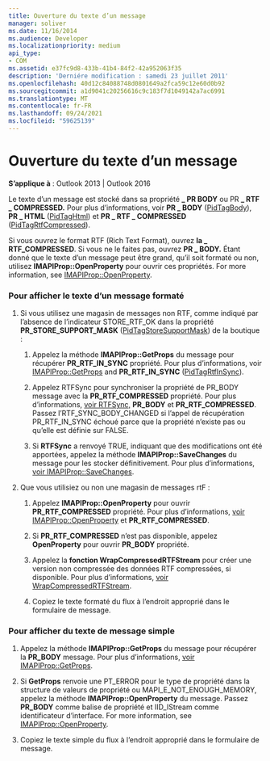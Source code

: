 ```yaml
---
title: Ouverture du texte d’un message
manager: soliver
ms.date: 11/16/2014
ms.audience: Developer
ms.localizationpriority: medium
api_type:
- COM
ms.assetid: e37fc9d8-433b-41b4-84f2-42a952063f35
description: 'Derniére modification : samedi 23 juillet 2011'
ms.openlocfilehash: 40d12c84088748d0801649a2fca59c12e60d0b92
ms.sourcegitcommit: a1d9041c20256616c9c183f7d1049142a7ac6991
ms.translationtype: MT
ms.contentlocale: fr-FR
ms.lasthandoff: 09/24/2021
ms.locfileid: "59625139"
---
```

# <a name="opening-message-text"></a>Ouverture du texte d’un message

**S’applique à** : Outlook 2013 | Outlook 2016 
  
Le texte d’un message est stocké dans sa propriété **\_ PR BODY** ou PR **\_ RTF \_ COMPRESSED.** Pour plus d’informations, voir **PR \_ BODY** ([PidTagBody](pidtagbody-canonical-property.md)), **PR \_ HTML** ([PidTagHtml](pidtaghtml-canonical-property.md)) et **PR \_ RTF \_ COMPRESSED** ([PidTagRtfCompressed](pidtagrtfcompressed-canonical-property.md)). 

Si vous ouvrez le format RTF (Rich Text Format), ouvrez **la \_ RTF_COMPRESSED**. Si vous ne le faites pas, ouvrez **PR \_ BODY.** Étant donné que le texte d’un message peut être grand, qu’il soit formaté ou non, utilisez **IMAPIProp::OpenProperty** pour ouvrir ces propriétés. For more information, see [IMAPIProp::OpenProperty](imapiprop-openproperty.md).
  
### <a name="to-display-formatted-message-text"></a>Pour afficher le texte d’un message formaté
  
1. Si vous utilisez une magasin de messages non RTF, comme indiqué par l’absence de l’indicateur STORE_RTF_OK dans la propriété **PR_STORE_SUPPORT_MASK** ([PidTagStoreSupportMask](pidtagstoresupportmask-canonical-property.md)) de la boutique :
    
    1. Appelez la méthode **IMAPIProp::GetProps** du message pour récupérer **PR_RTF_IN_SYNC** propriété. Pour plus d’informations, voir [IMAPIProp::GetProps](imapiprop-getprops.md) and **PR_RTF_IN_SYNC** ([PidTagRtfInSync](pidtagrtfinsync-canonical-property.md)).
        
    2. Appelez RTFSync pour synchroniser la propriété de PR_BODY message avec la **PR_RTF_COMPRESSED** propriété. Pour plus d’informations, [voir RTFSync,](rtfsync.md) **PR_BODY** et **PR_RTF_COMPRESSED**. Passez l’RTF_SYNC_BODY_CHANGED si l’appel de  récupération PR_RTF_IN_SYNC échoué parce que la propriété n’existe pas ou qu’elle est définie sur FALSE. 
        
    3. Si **RTFSync** a renvoyé TRUE, indiquant que des modifications ont été apportées, appelez la méthode **IMAPIProp::SaveChanges** du message pour les stocker définitivement. Pour plus d’informations, [voir IMAPIProp::SaveChanges](imapiprop-savechanges.md).
    
2. Que vous utilisiez ou non une magasin de messages rtF :
    
    1. Appelez **IMAPIProp::OpenProperty** pour ouvrir **PR_RTF_COMPRESSED** propriété. Pour plus d’informations, [voir IMAPIProp::OpenProperty](imapiprop-openproperty.md) et **PR_RTF_COMPRESSED**.
        
    2. Si **PR_RTF_COMPRESSED** n’est pas disponible, appelez **OpenProperty** pour ouvrir **PR_BODY** propriété. 
        
    3. Appelez la **fonction WrapCompressedRTFStream** pour créer une version non compressée des données RTF compressées, si disponible. Pour plus d’informations, [voir WrapCompressedRTFStream](wrapcompressedrtfstream.md).
        
    4. Copiez le texte formaté du flux à l’endroit approprié dans le formulaire de message. 
    
### <a name="to-display-plain-message-text"></a>Pour afficher du texte de message simple
  
1. Appelez la méthode **IMAPIProp::GetProps** du message pour récupérer la **PR_BODY** message. Pour plus d’informations, [voir IMAPIProp::GetProps](imapiprop-getprops.md).
    
2. Si **GetProps** renvoie une PT_ERROR pour le type de propriété dans la structure de valeurs de propriété ou MAPI_E_NOT_ENOUGH_MEMORY, appelez la méthode **IMAPIProp::OpenProperty** du message. Passez **PR_BODY** comme balise de propriété et IID_IStream comme identificateur d’interface. For more information, see [IMAPIProp::OpenProperty](imapiprop-openproperty.md).
    
3. Copiez le texte simple du flux à l’endroit approprié dans le formulaire de message. 
    

